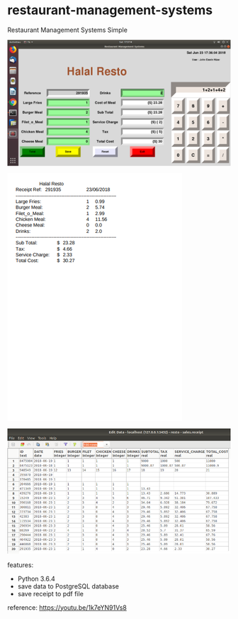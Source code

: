 # restaurant-management-systems
Restaurant Management Systems Simple

![alt text](https://github.com/jenizar/restaurant-management-systems/blob/master/images/restaurant.png)

![alt text](https://github.com/jenizar/restaurant-management-systems/blob/master/images/rest_receipt.png)

![alt text](https://github.com/jenizar/restaurant-management-systems/blob/master/images/rest_database.png)

features:
- Python 3.6.4
- save data to PostgreSQL database
- save receipt to pdf file

reference:
https://youtu.be/1k7eYN91Vs8
